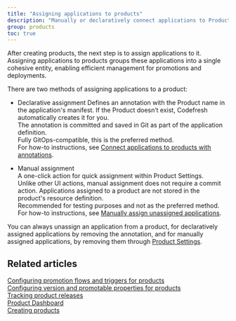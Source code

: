 ```yaml
---
title: "Assigning applications to products"
description: "Manually or declaratively connect applications to Products"
group: products
toc: true
---
```


After creating products, the next step is to assign applications to it.
Assigning applications to products groups these applications into a single cohesive entity, enabling efficient management for promotions and deployments.

There are two methods of assigning applications to a product:

* Declarative assignment 
  Defines an annotation with the Product name in the application's manifest. If the Product doesn’t exist, Codefresh automatically creates it for you.  
  The annotation is committed and saved in Git as part of the application definition.   
  Fully GitOps-compatible, this is the preferred method.   
  For how-to instructions, see [Connect applications to products with annotations]({{site.baseurl}}/docs/products/configure-product-settings/#connect-applications-to-product-with-annotations).

* Manual assignment  
  A one-click action for quick assignment within Product Settings.  
  Unlike other UI actions, manual assignment does not require a commit action. Applications assigned to a product are not stored in the product's resource definition.  
  Recommended for testing purposes and not as the preferred method.  
  For how-to instructions, see [Manually assign unassigned applications]({{site.baseurl}}/docs/products/configure-product-settings/#manually-assign-unassigned-applications).

You can always unassign an application from a product, for declaratively assigned applications by removing the annotation, and for manually assigned applications, by removing them through [Product Settings]({{site.baseurl}}/docs/products/configure-product-settings/#unassign-manually-assigned-applications).


## Related articles
[Configuring promotion flows and triggers for products]({{site.baseurl}}/docs/products/promotion-flow-triggers/)   
[Configuring version and promotable properties for products]({{site.baseurl}}/docs/products/promotion-version-properties/)  
[Tracking product releases]({{site.baseurl}}/docs/promotions/product-releases/)  
[Product Dashboard]({{site.baseurl}}/docs/dashboards/gitops-products/)  
[Creating products]({{site.baseurl}}/docs/products/create-product/)   